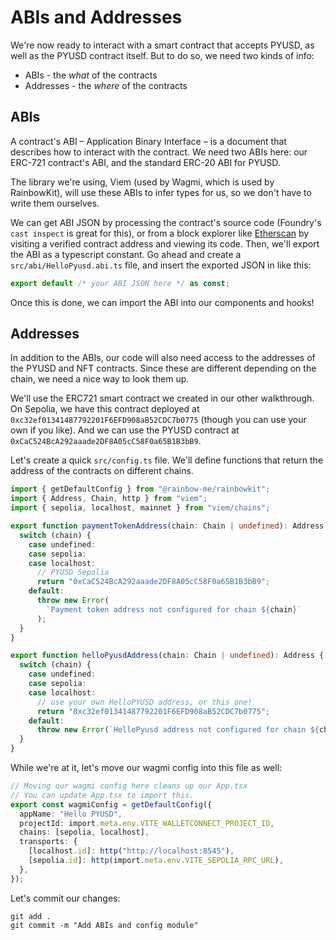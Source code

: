 # ABIs and Addresses

We're now ready to interact with a smart contract that accepts PYUSD, as well as the PYUSD contract itself. But to do so, we need two kinds of info:

- ABIs - the _what_ of the contracts
- Addresses - the _where_ of the contracts

## ABIs

A contract's ABI – Application Binary Interface – is a document that describes how to interact with the contract. We need two ABIs here: our ERC-721 contract's ABI, and the standard ERC-20 ABI for PYUSD.

The library we're using, Viem (used by Wagmi, which is used by RainbowKit), will use these ABIs to infer types for us, so we don't have to write them ourselves.

We can get ABI JSON by processing the contract's source code (Foundry's `cast inspect` is great for this), or from a block explorer like [Etherscan](https://sepolia.etherscan.io/) by visiting a verified contract address and viewing its code. Then, we'll export the ABI as a typescript constant. Go ahead and create a `src/abi/HelloPyusd.abi.ts` file, and insert the exported JSON in like this:

```ts
export default /* your ABI JSON here */ as const;
```

Once this is done, we can import the ABI into our components and hooks!

## Addresses

In addition to the ABIs, our code will also need access to the addresses of the PYUSD and NFT contracts. Since these are different depending on the chain, we need a nice way to look them up.

We'll use the ERC721 smart contract we created in our other walkthrough. On Sepolia, we have this contract deployed at `0xc32ef01341487792201F6EFD908aB52CDC7b0775` (though you can use your own if you like). And we can use the PYUSD contract at `0xCaC524BcA292aaade2DF8A05cC58F0a65B1B3bB9`.

Let's create a quick `src/config.ts` file. We'll define functions that return the address of the contracts on different chains.

```ts
import { getDefaultConfig } from "@rainbow-me/rainbowkit";
import { Address, Chain, http } from "viem";
import { sepolia, localhost, mainnet } from "viem/chains";

export function paymentTokenAddress(chain: Chain | undefined): Address {
  switch (chain) {
    case undefined:
    case sepolia:
    case localhost:
      // PYUSD Sepolia
      return "0xCaC524BcA292aaade2DF8A05cC58F0a65B1B3bB9";
    default:
      throw new Error(
        `Payment token address not configured for chain ${chain}`
      );
  }
}

export function helloPyusdAddress(chain: Chain | undefined): Address {
  switch (chain) {
    case undefined:
    case sepolia:
    case localhost:
      // use your own HelloPYUSD address, or this one!
      return "0xc32ef01341487792201F6EFD908aB52CDC7b0775";
    default:
      throw new Error(`HelloPyusd address not configured for chain ${chain}`);
  }
}
```

While we're at it, let's move our wagmi config into this file as well:

```ts
// Moving our wagmi config here cleans up our App.tsx
// You can update App.tsx to import this.
export const wagmiConfig = getDefaultConfig({
  appName: "Hello PYUSD",
  projectId: import.meta.env.VITE_WALLETCONNECT_PROJECT_ID,
  chains: [sepolia, localhost],
  transports: {
    [localhost.id]: http("http://localhost:8545"),
    [sepolia.id]: http(import.meta.env.VITE_SEPOLIA_RPC_URL),
  },
});
```

Let's commit our changes:

```shell
git add .
git commit -m "Add ABIs and config module"
```
